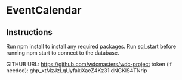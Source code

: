 # EventCalendar

## Instructions
Run npm install to install any required packages.
Run sql_start before running npm start to connect to the database.

GITHUB URL: https://github.com/wdcmasters/wdc-project
token (if needed): 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